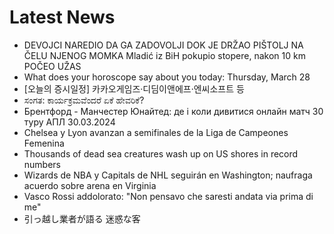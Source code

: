 # Latest News
-  DEVOJCI NAREDIO DA GA ZADOVOLJI DOK JE DRŽAO PIŠTOLJ NA ČELU NJENOG MOMKA Mladić iz BiH pokupio stopere, nakon 10 km POČEO UŽAS
-  What does your horoscope say about you today: Thursday, March 28
-  [오늘의 증시일정] 카카오게임즈·디딤이앤에프·엔씨소프트 등
-  ಸಂಗತ: ಕಾರ್ಯಕ್ರಮವೆಂದರೆ ಏಕೆ ಹೇವರಿಕೆ?
-  Брентфорд - Манчестер Юнайтед: де і коли дивитися онлайн матч 30 туру АПЛ 30.03.2024
-  Chelsea y Lyon avanzan a semifinales de la Liga de Campeones Femenina
-  Thousands of dead sea creatures wash up on US shores in record numbers
-  Wizards de NBA y Capitals de NHL seguirán en Washington; naufraga acuerdo sobre arena en Virginia
-  Vasco Rossi addolorato: "Non pensavo che saresti andata via prima di me"
-  引っ越し業者が語る 迷惑な客
